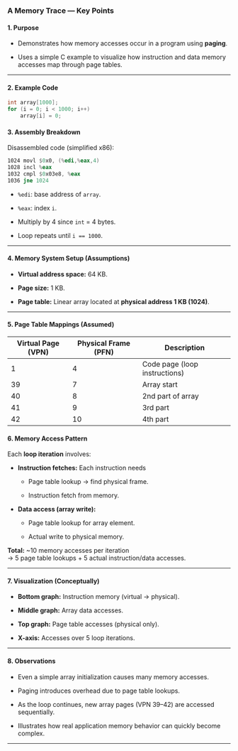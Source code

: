### **A Memory Trace — Key Points**

#### **1. Purpose**

- Demonstrates how memory accesses occur in a program using **paging**.
    
- Uses a simple C example to visualize how instruction and data memory accesses map through page tables.
    

---

#### **2. Example Code**
```c
int array[1000];
for (i = 0; i < 1000; i++)
    array[i] = 0;
```

#### **3. Assembly Breakdown**

Disassembled code (simplified x86):
```asm
1024 movl $0x0, (%edi,%eax,4)
1028 incl %eax
1032 cmpl $0x03e8, %eax
1036 jne 1024
```
- `%edi`: base address of `array`.
    
- `%eax`: index `i`.
    
- Multiply by 4 since `int` = 4 bytes.
    
- Loop repeats until `i == 1000`.
    

---

#### **4. Memory System Setup (Assumptions)**

- **Virtual address space:** 64 KB.
    
- **Page size:** 1 KB.
    
- **Page table:** Linear array located at **physical address 1 KB (1024)**.
    

---

#### **5. Page Table Mappings (Assumed)**

| Virtual Page (VPN) | Physical Frame (PFN) | Description                   |
| ------------------ | -------------------- | ----------------------------- |
| 1                  | 4                    | Code page (loop instructions) |
| 39                 | 7                    | Array start                   |
| 40                 | 8                    | 2nd part of array             |
| 41                 | 9                    | 3rd part                      |
| 42                 | 10                   | 4th part                      |
#### **6. Memory Access Pattern**

Each **loop iteration** involves:

- **Instruction fetches:** Each instruction needs
    
    - Page table lookup → find physical frame.
        
    - Instruction fetch from memory.
        
- **Data access (array write):**
    
    - Page table lookup for array element.
        
    - Actual write to physical memory.
        

**Total:** ~10 memory accesses per iteration  
→ 5 page table lookups + 5 actual instruction/data accesses.

---

#### **7. Visualization (Conceptually)**

- **Bottom graph:** Instruction memory (virtual → physical).
    
- **Middle graph:** Array data accesses.
    
- **Top graph:** Page table accesses (physical only).
    
- **X-axis:** Accesses over 5 loop iterations.
    

---

#### **8. Observations**

- Even a simple array initialization causes many memory accesses.
    
- Paging introduces overhead due to page table lookups.
    
- As the loop continues, new array pages (VPN 39–42) are accessed sequentially.
    
- Illustrates how real application memory behavior can quickly become complex.
    

---